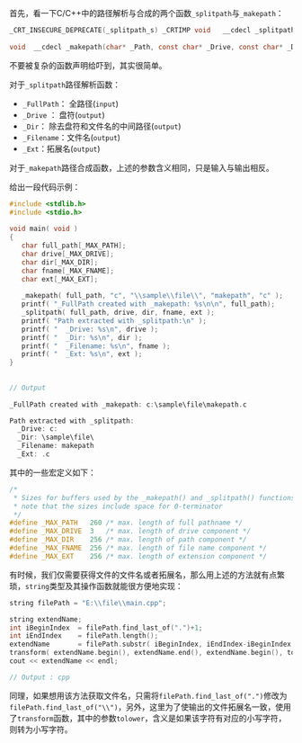 

首先，看一下C/C++中的路径解析与合成的两个函数`_splitpath`与`_makepath`：

```c
_CRT_INSECURE_DEPRECATE(_splitpath_s) _CRTIMP void   __cdecl _splitpath(_In_z_ const char * _FullPath, _Pre_maybenull_ _Post_z_ char * _Drive, _Pre_maybenull_ _Post_z_ char * _Dir, _Pre_maybenull_ _Post_z_ char * _Filename, _Pre_maybenull_ _Post_z_ char * _Ext);
  
void  __cdecl _makepath(char* _Path, const char* _Drive, const char* _Dir, const char* _Filename, const char* _Ext);
```

不要被复杂的函数声明给吓到，其实很简单。

对于`_splitpath`路径解析函数：

 - `_FullPath`： 全路径(`input`)
 - `_Drive` ： 盘符(`output`)
 - `_Dir`： 除去盘符和文件名的中间路径(`output`)
 - `_Filename`：文件名(`output`)
 - `_Ext`：拓展名(`output`)

对于`_makepath`路径合成函数，上述的参数含义相同，只是输入与输出相反。

给出一段代码示例：

```c
#include <stdlib.h>  
#include <stdio.h>  
  
void main( void )  
{  
   char full_path[_MAX_PATH];  
   char drive[_MAX_DRIVE];  
   char dir[_MAX_DIR];  
   char fname[_MAX_FNAME];  
   char ext[_MAX_EXT];  
  
   _makepath( full_path, "c", "\\sample\\file\\", "makepath", "c" );  
   printf( "_FullPath created with _makepath: %s\n\n", full_path);  
   _splitpath( full_path, drive, dir, fname, ext );  
   printf( "Path extracted with _splitpath:\n" );  
   printf( "  _Drive: %s\n", drive );  
   printf( "  _Dir: %s\n", dir );  
   printf( "  _Filename: %s\n", fname );  
   printf( "  _Ext: %s\n", ext );  
}  
  
  
// Output  
  
_FullPath created with _makepath: c:\sample\file\makepath.c

Path extracted with _splitpath:
  _Drive: c:
  _Dir: \sample\file\
  _Filename: makepath
  _Ext: .c
```

其中的一些宏定义如下：
```c
/*
 * Sizes for buffers used by the _makepath() and _splitpath() functions.
 * note that the sizes include space for 0-terminator
 */
#define _MAX_PATH   260 /* max. length of full pathname */
#define _MAX_DRIVE  3   /* max. length of drive component */
#define _MAX_DIR    256 /* max. length of path component */
#define _MAX_FNAME  256 /* max. length of file name component */
#define _MAX_EXT    256 /* max. length of extension component */
```

有时候，我们仅需要获得文件的文件名或者拓展名，那么用上述的方法就有点繁琐，`string`类型及其操作函数就能很方便地实现：

```c
string filePath = "E:\\file\\main.cpp";

string extendName;
int iBeginIndex  = filePath.find_last_of(".")+1;
int iEndIndex    = filePath.length();
extendName       = filePath.substr( iBeginIndex, iEndIndex-iBeginIndex );
transform( extendName.begin(), extendName.end(), extendName.begin(), tolower ); 
cout << extendName << endl;

// Output : cpp
```

同理，如果想用该方法获取文件名，只需将`filePath.find_last_of(".")`修改为`filePath.find_last_of("\\")`，另外，这里为了使输出的文件拓展名一致，使用了`transform`函数，其中的参数`tolower`，含义是如果该字符有对应的小写字符，则转为小写字符。
